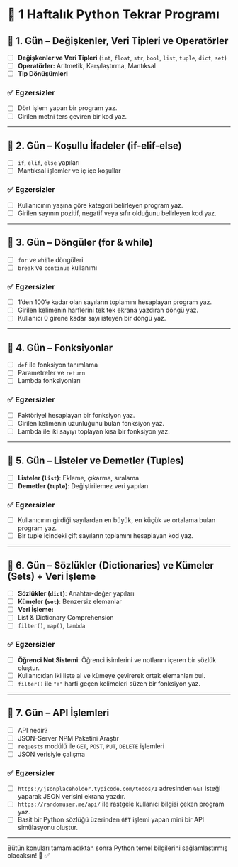 # 📌 1 Haftalık Python Tekrar Programı

## 📅 1. Gün – Değişkenler, Veri Tipleri ve Operatörler

- [ ]  **Değişkenler ve Veri Tipleri** (`int`, `float`, `str`, `bool`, `list`, `tuple`, `dict`, `set`)
- [ ]  **Operatörler:** Aritmetik, Karşılaştırma, Mantıksal
- [ ]  **Tip Dönüşümleri**

### ✅ Egzersizler

- [ ]  Dört işlem yapan bir program yaz.
- [ ]  Girilen metni ters çeviren bir kod yaz.

---

## 📅 2. Gün – Koşullu İfadeler (if-elif-else)

- [ ]  `if`, `elif`, `else` yapıları
- [ ]  Mantıksal işlemler ve iç içe koşullar

### ✅ Egzersizler

- [ ]  Kullanıcının yaşına göre kategori belirleyen program yaz.
- [ ]  Girilen sayının pozitif, negatif veya sıfır olduğunu belirleyen kod yaz.

---

## 📅 3. Gün – Döngüler (for & while)

- [ ]  `for` ve `while` döngüleri
- [ ]  `break` ve `continue` kullanımı

### ✅ Egzersizler

- [ ]  1’den 100’e kadar olan sayıların toplamını hesaplayan program yaz.
- [ ]  Girilen kelimenin harflerini tek tek ekrana yazdıran döngü yaz.
- [ ]  Kullanıcı 0 girene kadar sayı isteyen bir döngü yaz.

---

## 📅 4. Gün – Fonksiyonlar

- [ ]  `def` ile fonksiyon tanımlama
- [ ]  Parametreler ve `return`
- [ ]  Lambda fonksiyonları

### ✅ Egzersizler

- [ ]  Faktöriyel hesaplayan bir fonksiyon yaz.
- [ ]  Girilen kelimenin uzunluğunu bulan fonksiyon yaz.
- [ ]  Lambda ile iki sayıyı toplayan kısa bir fonksiyon yaz.

---

## 📅 5. Gün – Listeler ve Demetler (Tuples)

- [ ]  **Listeler (`list`)**: Ekleme, çıkarma, sıralama
- [ ]  **Demetler (`tuple`)**: Değiştirilemez veri yapıları

### ✅ Egzersizler

- [ ]  Kullanıcının girdiği sayılardan en büyük, en küçük ve ortalama bulan program yaz.
- [ ]  Bir tuple içindeki çift sayıların toplamını hesaplayan kod yaz.

---

## 📅 6. Gün – Sözlükler (Dictionaries) ve Kümeler (Sets) + Veri İşleme

- [ ]  **Sözlükler (`dict`)**: Anahtar-değer yapıları
- [ ]  **Kümeler (`set`)**: Benzersiz elemanlar
- [ ]  **Veri İşleme:**
  - [ ]  List & Dictionary Comprehension
  - [ ]  `filter()`, `map()`, `lambda`

### ✅ Egzersizler

- [ ]  **Öğrenci Not Sistemi**: Öğrenci isimlerini ve notlarını içeren bir sözlük oluştur.
- [ ]  Kullanıcıdan iki liste al ve kümeye çevirerek ortak elemanları bul.
- [ ]  `filter()` ile `"a"` harfi geçen kelimeleri süzen bir fonksiyon yaz.

---

## 📅 7. Gün – API İşlemleri

- [ ]  API nedir?
- [ ]  JSON-Server NPM Paketini Araştır
- [ ]  `requests` modülü ile `GET`, `POST`, `PUT`, `DELETE` işlemleri
- [ ]  JSON verisiyle çalışma

### ✅ Egzersizler

- [ ]  `https://jsonplaceholder.typicode.com/todos/1` adresinden `GET` isteği yaparak JSON verisini ekrana yazdır.
- [ ]  `https://randomuser.me/api/` ile rastgele kullanıcı bilgisi çeken program yaz.
- [ ]  Basit bir Python sözlüğü üzerinden `GET` işlemi yapan mini bir API simülasyonu oluştur.

---

Bütün konuları tamamladıktan sonra Python temel bilgilerini sağlamlaştırmış olacaksın! 🚀 ✅
